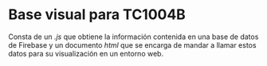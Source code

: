 # Base visual para TC1004B

Consta de un *.js* que obtiene la información contenida en una base de datos de Firebase y un documento *html* que se encarga de mandar a llamar estos datos para su visualización en un entorno web.
